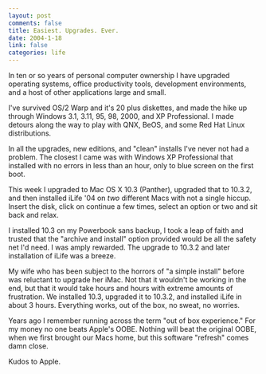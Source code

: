 ```yaml
--- 
layout: post
comments: false
title: Easiest. Upgrades. Ever.
date: 2004-1-18
link: false
categories: life
---
```

In ten or so years of personal computer ownership I have upgraded operating systems, office productivity tools, development environments, and a host of other applications large and small.

I've survived OS/2 Warp and it's 20 plus diskettes, and made the hike up through Windows 3.1, 3.11, 95, 98, 2000, and XP Professional. I made detours along the way to play with QNX, BeOS, and some Red Hat Linux distributions.

In all the upgrades, new editions, and "clean" installs I've never not had a problem. The closest I came was with Windows XP Professional that installed with no errors in less than an hour, only to blue screen on the first boot.

This week I upgraded to Mac OS X 10.3 (Panther), upgraded that to 10.3.2, and then installed iLife '04 on <em>two</em> different Macs with not a single hiccup. Insert the disk, click on continue a few times, select an option or two and sit back and relax.

I installed 10.3 on my Powerbook sans backup, I took a leap of faith and trusted that the "archive and install" option provided would be all the safety net I'd need. I was amply rewarded. The upgrade to 10.3.2 and later installation of iLife was a breeze.

My wife who has been subject to the horrors of "a simple install" before was reluctant to upgrade her iMac. Not that it wouldn't be working in the end, but that it would take hours and hours with extreme amounts of frustration. We installed 10.3, upgraded it to 10.3.2, and installed iLife in about 3 hours. Everything works, out of the box, no sweat, no worries.

Years ago I remember running across the term "out of box experience." For my money no one beats Apple's OOBE. Nothing will beat the original OOBE, when we first brought our Macs home, but this software "refresh" comes damn close.

Kudos to Apple.
